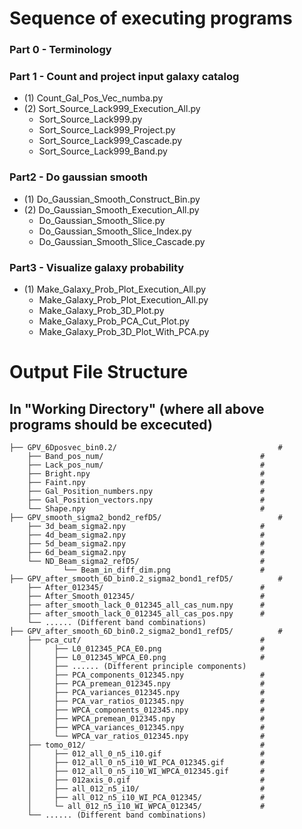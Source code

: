 # Sequence of executing programs
### Part 0 - Terminology

### Part 1 - Count and project input galaxy catalog
- (1) Count_Gal_Pos_Vec_numba.py
- (2) Sort_Source_Lack999_Execution_All.py
	- Sort_Source_Lack999.py
	- Sort_Source_Lack999_Project.py
	- Sort_Source_Lack999_Cascade.py
	- Sort_Source_Lack999_Band.py

### Part2 - Do gaussian smooth
- (1) Do_Gaussian_Smooth_Construct_Bin.py
- (2) Do_Gaussian_Smooth_Execution_All.py
	- Do_Gaussian_Smooth_Slice.py
	- Do_Gaussian_Smooth_Slice_Index.py
	- Do_Gaussian_Smooth_Slice_Cascade.py

### Part3 - Visualize galaxy probability
- (1) Make_Galaxy_Prob_Plot_Execution_All.py
	- Make_Galaxy_Prob_Plot_Execution_All.py
	- Make_Galaxy_Prob_3D_Plot.py
	- Make_Galaxy_Prob_PCA_Cut_Plot.py
	- Make_Galaxy_Prob_3D_Plot_With_PCA.py
	
# Output File Structure
## In "Working Directory" (where all above programs should be excecuted)
```
├── GPV_6Dposvec_bin0.2/                                    # 
	├── Band_pos_num/                                   #
	├── Lack_pos_num/                                   #
	├── Bright.npy                                      #
	├── Faint.npy                                       #
	├── Gal_Position_numbers.npy                        #
	├── Gal_Position_vectors.npy                        #
	└── Shape.npy                                       #
├── GPV_smooth_sigma2_bond2_refD5/                          #
	├── 3d_beam_sigma2.npy                              #
	├── 4d_beam_sigma2.npy                              #
	├── 5d_beam_sigma2.npy                              #
	├── 6d_beam_sigma2.npy                              #
	└── ND_Beam_sigma2_refD5/                           #
    		└── Beam_in_diff_dim.png                    #
├── GPV_after_smooth_6D_bin0.2_sigma2_bond1_refD5/          #
	├── After_012345/                                   #
	├── After_Smooth_012345/                            #
	├── after_smooth_lack_0_012345_all_cas_num.npy      #
	├── after_smooth_lack_0_012345_all_cas_pos.npy      #
	└── ...... (Different band combinations)
├── GPV_after_smooth_6D_bin0.2_sigma2_bond1_refD5/          #
	├── pca_cut/                                        #
	│     ├── L0_012345_PCA_E0.png                      #
	│     ├── L0_012345_WPCA_E0.png                     #
	│     ├── ...... (Different principle components)   
	│     ├── PCA_components_012345.npy                 #
	│     ├── PCA_premean_012345.npy                    #
	│     ├── PCA_variances_012345.npy                  #
	│     ├── PCA_var_ratios_012345.npy                 #
	│     ├── WPCA_components_012345.npy                #
	│     ├── WPCA_premean_012345.npy                   #
	│     ├── WPCA_variances_012345.npy                 #
	│     └── WPCA_var_ratios_012345.npy                #
	├── tomo_012/                                       #
	│     ├── 012_all_0_n5_i10.gif                      #
	│     ├── 012_all_0_n5_i10_WI_PCA_012345.gif        #
	│     ├── 012_all_0_n5_i10_WI_WPCA_012345.gif       #
	│     ├── 012axis_0.gif                             #
	│     ├── all_012_n5_i10/                           #
	│     ├── all_012_n5_i10_WI_PCA_012345/             #
	│     └─ all_012_n5_i10_WI_WPCA_012345/             #
	└── ...... (Different band combinations)
